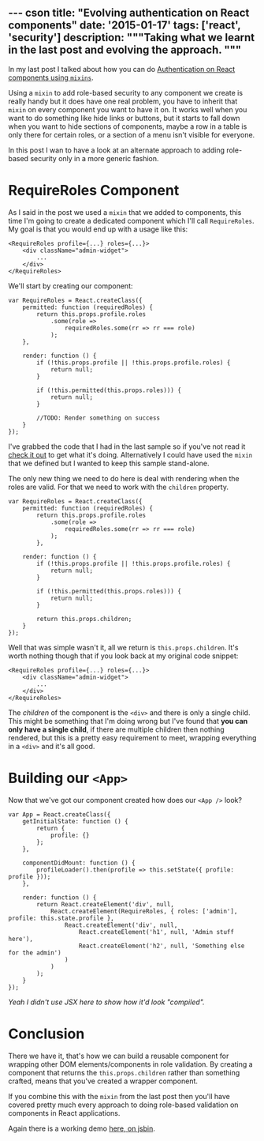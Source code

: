 --- cson
title: "Evolving authentication on React components"
date: '2015-01-17'
tags: ['react', 'security']
description: """Taking what we learnt in the last post and evolving the approach.
"""
---

In my last post I talked about how you can do [Authentication on React components using `mixins`](/posts/2015-01-15-authentication-on-react-components.html).

Using a `mixin` to add role-based security to any component we create is really handy but it does have one real problem, you have to inherit that `mixin` on every component you want to have it on. It works well when you want to do something like hide links or buttons, but it starts to fall down when you want to hide sections of components, maybe a row in a table is only there for certain roles, or a section of a menu isn't visible for everyone.

In this post I wan to have a look at an alternate approach to adding role-based security only in a more generic fashion.

# RequireRoles Component

As I said in the post we used a `mixin` that we added to components, this time I'm going to create a dedicated component which I'll call `RequireRoles`. My goal is that you would end up with a usage like this:

    <RequireRoles profile={...} roles={...}>
        <div className="admin-widget">
            ...
        </div>
    </RequireRoles>

We'll start by creating our component:

    var RequireRoles = React.createClass({
        permitted: function (requiredRoles) {
            return this.props.profile.roles
                .some(role =>
                    requiredRoles.some(rr => rr === role)
                );
        },

        render: function () {
            if (!this.props.profile || !this.props.profile.roles) {
                return null;
            }

            if (!this.permitted(this.props.roles))) {
                return null;
            }

            //TODO: Render something on success
        }
    });

I've grabbed the code that I had in the last sample so if you've not read it [check it out](/posts/2015-01-15-authentication-on-react-components.html) to get what it's doing. Alternatively I could have used the `mixin` that we defined but I wanted to keep this sample stand-alone.

The only new thing we need to do here is deal with rendering when the roles are valid. For that we need to work with the `children` property.

    var RequireRoles = React.createClass({
        permitted: function (requiredRoles) {
            return this.props.profile.roles
                .some(role =>
                    requiredRoles.some(rr => rr === role)
                );
            },

        render: function () {
            if (!this.props.profile || !this.props.profile.roles) {
                return null;
            }

            if (!this.permitted(this.props.roles))) {
                return null;
            }

            return this.props.children;
        }
    });

Well that was simple wasn't it, all we return is `this.props.children`. It's worth nothing though that if you look back at my original code snippet:

    <RequireRoles profile={...} roles={...}>
        <div className="admin-widget">
            ...
        </div>
    </RequireRoles>

The _children_ of the component is the `<div>` and there is only a single child. This might be something that I'm doing wrong but I've found that **you can only have a single child**, if there are multiple children then nothing rendered, but this is a pretty easy requirement to meet, wrapping everything in a `<div>` and it's all good.

# Building our `<App>`

Now that we've got our component created how does our `<App />` look?

    var App = React.createClass({
        getInitialState: function () {
            return {
                profile: {}
            };
        },

        componentDidMount: function () {
            profileLoader().then(profile => this.setState({ profile: profile }));
        },

        render: function () {
            return React.createElement('div', null,
                React.createElement(RequireRoles, { roles: ['admin'], profile: this.state.profile },
                    React.createElement('div', null,
                        React.createElement('h1', null, 'Admin stuff here'),
                        React.createElement('h2', null, 'Something else for the admin')
                    )
                )
            );
        }
    });

_Yeah I didn't use JSX here to show how it'd look "compiled"._

# Conclusion

There we have it, that's how we can build a reusable component for wrapping other DOM elements/components in role validation. By creating a component that returns the `this.props.children` rather than something crafted, means that you've created a wrapper component.

If you combine this with the `mixin` from the last post then you'll have covered pretty much every approach to doing role-based validation on components in React applications.

Again there is a working demo [here, on jsbin](http://jsbin.com/sunohe/2/edit).
